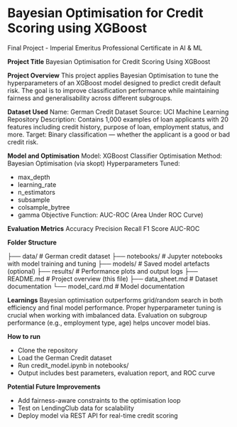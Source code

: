 # Bayesian Optimisation for Credit Scoring using XGBoost
Final Project - Imperial Emeritus Professional Certificate in AI &amp; ML

**Project Title**
Bayesian Optimisation for Credit Scoring Using XGBoost

**Project Overview**
This project applies Bayesian Optimisation to tune the hyperparameters of an XGBoost model designed to predict credit default risk. The goal is to improve classification performance while maintaining fairness and generalisability across different subgroups.

**Dataset Used**
Name: German Credit Dataset
Source: UCI Machine Learning Repository
Description: Contains 1,000 examples of loan applicants with 20 features including credit history, purpose of loan, employment status, and more.
Target: Binary classification — whether the applicant is a good or bad credit risk.

**Model and Optimisation**
Model: XGBoost Classifier
Optimisation Method: Bayesian Optimisation (via skopt)
Hyperparameters Tuned:
   - max_depth
   - learning_rate
   - n_estimators
   - subsample
   - colsample_bytree
   - gamma
Objective Function: AUC-ROC (Area Under ROC Curve)

**Evaluation Metrics**
Accuracy
Precision
Recall
F1 Score
AUC-ROC

**Folder Structure**

├── data/                # German credit dataset
├── notebooks/           # Jupyter notebooks with model training and tuning
├── models/              # Saved model artefacts (optional)
├── results/             # Performance plots and output logs
├── README.md            # Project overview (this file)
├── data_sheet.md        # Dataset documentation
└── model_card.md        # Model documentation


**Learnings**
Bayesian optimisation outperforms grid/random search in both efficiency and final model performance.
Proper hyperparameter tuning is crucial when working with imbalanced data.
Evaluation on subgroup performance (e.g., employment type, age) helps uncover model bias.

**How to run**
   - Clone the repository
   - Load the German Credit dataset
   - Run credit_model.ipynb in notebooks/
   - Output includes best parameters, evaluation report, and ROC curve

**Potential Future Improvements**

   - Add fairness-aware constraints to the optimisation loop
   - Test on LendingClub data for scalability
   - Deploy model via REST API for real-time credit scoring

